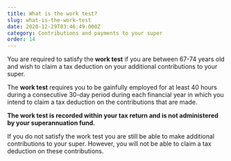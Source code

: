 ```yaml
---
title: What is the work test?
slug: what-is-the-work-test
date: 2020-12-29T03:46:49.000Z
category: Contributions and payments to your super
order: 14
---
```


You are required to satisfy the **work test** if you are between 67-74 years old and wish to claim a tax deduction on your additional contributions to your super.

The **work test** requires you to be gainfully employed for at least 40 hours during a consecutive 30-day period during each financial year in which you intend to claim a tax deduction on the contributions that are made.

**The work test is recorded within your tax return and is not administered by your superannuation fund.**

If you do not satisfy the work test you are still be able to make additional contributions to your super. However, you will not be able to claim a tax deduction on these contributions.
